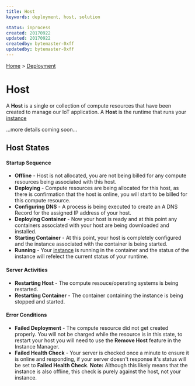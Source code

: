 ```yaml
---
title: Host
keywords: deployment, host, solution

status: inprocess
created: 20170922
updated: 20170922
createdby: bytemaster-0xff
updatedby: bytemaster-0xff
---
```

[Home](../Index.md) > [Deployment](Index.md)

# Host

A **Host** is a single or collection of compute resources that have been created to manage our IoT application.  A **Host**
is the runtime that runs your [instance](Instance.md)

...more details coming soon...

## Host States

#### Startup Sequence
* **Offline** - Host is not allocated, you are not being billed for any compute resources being associated with this host.
* **Deploying** - Compute resources are being allocated for this host, as there is confirmation that the host is online, you will start to be billed for this compute resource.
* **Configuring DNS** - A process is being executed to create an A DNS Record for the assigned IP address of your host.
* **Deploying Container** - Now your host is ready and at this point any containers associated with your host are being downloaded and installed.
* **Starting Container** - At this point, your host is completely configured and the instance associated with the container is being started.
* **Running** - Your [instance](Instance.md) is running in the container and the status of the instance will refelect the current status of your runtime.

#### Server Activities
* **Restarting Host** - The compute resouce/operating systems is being restarted.
* **Restarting Container** - The container containing the instance is being stopped and started.

#### Error Conditions
* **Failed Deployment** - The compute resource did not get created properly.  You will not be charged while the resource is in this state, to restart your host you will need to use the **Remove Host** feature 
in the Instance Manager.
* **Failed Health Check** - Your server is checked once a minute to ensure it is online and responding, if your server doesn't response it's status will be set to **Failed Health Check**. 
**Note:** Although this likely means that the instance is also offline, this check is purely against the host, not your instance.